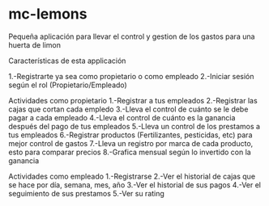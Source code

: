 # mc-lemons
Pequeña aplicación para llevar el control y gestion de los gastos para una huerta de limon

Características de esta applicación

1.-Registrarte ya sea como propietario o como empleado
2.-Iniciar sesión según el rol (Propietario/Empleado)

Actividades como propietario
1.-Registrar a tus empleados
2.-Registrar las cajas que cortan cada empledo
3.-Lleva el control de cuánto se le debe pagar a cada empleado
4.-Lleva el control de cuánto es la ganancia después del pago de tus empleados
5.-Lleva un control de los prestamos a tus empleados
6.-Registrar productos (Fertilizantes, pesticidas, etc) para mejor control de gastos
7.-Lleva un registro por marca de cada producto, esto para comparar precios
8.-Grafica mensual según lo invertido con la ganancia


Actividades como empleado
1.-Registrarse
2.-Ver el historial de cajas que se hace por día, semana, mes, año
3.-Ver el historial de sus pagos
4.-Ver el seguimiento de sus prestamos
5.-Ver su rating